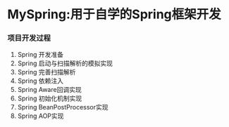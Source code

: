 # MySpring:用于自学的Spring框架开发
### 项目开发过程
1. Spring 开发准备
2. Spring 启动与扫描解析的模拟实现
3. Spring 完善扫描解析
4. Spring 依赖注入
5. Spring Aware回调实现
6. Spring 初始化机制实现
7. Spring BeanPostProcessor实现
8. Spring AOP实现